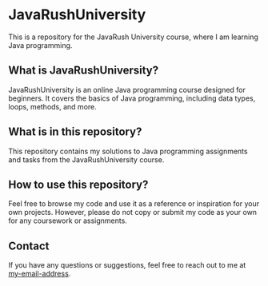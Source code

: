 # JavaRushUniversity

This is a repository for the JavaRush University course, where I am learning Java programming.

## What is JavaRushUniversity?

JavaRushUniversity is an online Java programming course designed for beginners. It covers the basics of Java programming, including data types, loops, methods, and more.

## What is in this repository?

This repository contains my solutions to Java programming assignments and tasks from the JavaRushUniversity course.

## How to use this repository?

Feel free to browse my code and use it as a reference or inspiration for your own projects. However, please do not copy or submit my code as your own for any coursework or assignments.

## Contact

If you have any questions or suggestions, feel free to reach out to me at [my-email-address](mailto:my-email-address).
